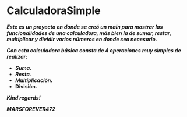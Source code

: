 # CalculadoraSimple

**_Este es un proyecto en donde se creó un main para mostrar las funcionalidades de una calculadora, más bien la de sumar, restar, multiplicar y dividir varios números en donde sea necesario._**

**_Con esta calculadora básica consta de 4 operaciones muy simples de realizar:_**

- **_Suma._**
- **_Resta._**
- **_Multiplicación._**
- **División.**

**_Kind regards!_**

***MARSFOREVER472***
